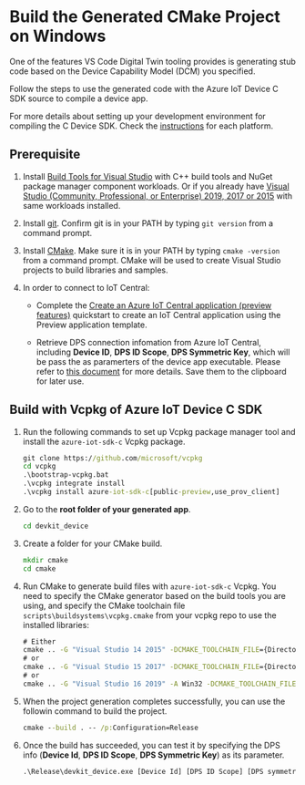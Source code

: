 # Build the Generated CMake Project on Windows

One of the features VS Code Digital Twin tooling provides is generating stub code based on the Device Capability Model (DCM) you specified.

Follow the steps to use the generated code with the Azure IoT Device C SDK source to compile a device app.

For more details about setting up your development environment for compiling the C Device SDK. Check the [instructions](https://github.com/Azure/azure-iot-sdk-c/blob/master/iothub_client/readme.md#compiling-the-c-device-sdk) for each platform.

## Prerequisite
1. Install [Build Tools for Visual Studio](https://visualstudio.microsoft.com/thank-you-downloading-visual-studio/?sku=BuildTools&rel=16) with C++ build tools and NuGet package manager component workloads. Or if you already have [Visual Studio (Community, Professional, or Enterprise) 2019, 2017 or 2015](https://www.visualstudio.com/downloads/) with same workloads installed.

1. Install [git](http://www.git-scm.com/). Confirm git is in your PATH by typing `git version` from a command prompt.

1. Install [CMake](https://cmake.org/). Make sure it is in your PATH by typing `cmake -version` from a command prompt. CMake will be used to create Visual Studio projects to build libraries and samples.

1. In order to connect to IoT Central:
    * Complete the [Create an Azure IoT Central application (preview features)](https://docs.microsoft.com/en-us/azure/iot-central/quick-deploy-iot-central-pnp?toc=/azure/iot-central-pnp/toc.json&bc=/azure/iot-central-pnp/breadcrumb/toc.json) quickstart to create an IoT Central application using the Preview application template.

    * Retrieve DPS connection infomation from Azure IoT Central, including **Device ID**, **DPS ID Scope**, **DPS Symmetric Key**, which will be pass the as paramerters of the device app executable. Please refer to [this document](https://docs.microsoft.com/en-us/azure/iot-central/concepts-connectivity) for more details. Save them to the clipboard for later use.

## Build with Vcpkg of Azure IoT Device C SDK
1. Run the following commands to set up Vcpkg package manager tool and install the `azure-iot-sdk-c` Vcpkg package.
    ```cmd
    git clone https://github.com/microsoft/vcpkg
    cd vcpkg
    .\bootstrap-vcpkg.bat
    .\vcpkg integrate install
    .\vcpkg install azure-iot-sdk-c[public-preview,use_prov_client]
    ```

1. Go to the **root folder of your generated app**.
    ```cmd
    cd devkit_device
    ```

1. Create a folder for your CMake build.
    ```cmd
    mkdir cmake
    cd cmake
    ```

1. Run CMake to generate build files with `azure-iot-sdk-c` Vcpkg. You need to specify the CMake generator based on the build tools you are using, and specify the CMake toolchain file `scripts\buildsystems\vcpkg.cmake` from your vcpkg repo to use the installed libraries:
    ```cmd
    # Either
    cmake .. -G "Visual Studio 14 2015" -DCMAKE_TOOLCHAIN_FILE={Directory of your vcpkg repo}/scripts/buildsystems/vcpkg.cmake -Duse_prov_client=ON -Dhsm_type_symm_key:BOOL=ON
    # or
    cmake .. -G "Visual Studio 15 2017" -DCMAKE_TOOLCHAIN_FILE={Directory of your vcpkg repo}/scripts/buildsystems/vcpkg.cmake -Duse_prov_client=ON -Dhsm_type_symm_key:BOOL=ON
    # or
    cmake .. -G "Visual Studio 16 2019" -A Win32 -DCMAKE_TOOLCHAIN_FILE={Directory of your vcpkg repo}/scripts/buildsystems/vcpkg.cmake -Duse_prov_client=ON -Dhsm_type_symm_key:BOOL=ON
    ```

1. When the project generation completes successfully, you can use the followin command to build the project.
    ```cmd
    cmake --build . -- /p:Configuration=Release
    ```

1. Once the build has succeeded, you can test it by specifying the DPS info (**Device Id**, **DPS ID Scope**, **DPS Symmetric Key**) as its parameter.
    ```cmd
    .\Release\devkit_device.exe [Device Id] [DPS ID Scope] [DPS symmetric key]
    ```

